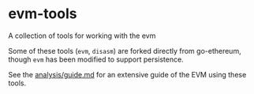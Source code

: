 # evm-tools
A collection of tools for working with the evm

Some of these tools (`evm`, `disasm`) are forked directly from go-ethereum,
though `evm` has been modified to support persistence.

See the [analysis/guide.md](analysis/guide.md) for an extensive guide of the EVM using these tools.
